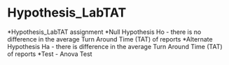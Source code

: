 # Hypothesis_LabTAT
*Hypothesis_LabTAT assignment
*Null Hypothesis Ho - there is no difference in the average Turn Around Time (TAT) of reports 
*Alternate Hypothesis Ha - there is difference in the average Turn Around Time (TAT) of reports 
*Test - Anova Test
